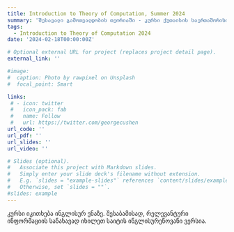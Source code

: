 ```yaml
---
title: Introduction to Theory of Computation, Summer 2024
summary: 'შესავალი გამოთვალდობის თეორიაში - კურსი ქუთაისის საერთაშორისო უნივერსიტეტში.'
tags:
  - Introduction to Theory of Computation 2024
date: '2024-02-18T00:00:00Z'

# Optional external URL for project (replaces project detail page).
external_link: ''

#image:
#  caption: Photo by rawpixel on Unsplash
#  focal_point: Smart

links:
 # - icon: twitter
 #   icon_pack: fab
 #   name: Follow
 #   url: https://twitter.com/georgecushen
url_code: ''
url_pdf: ''
url_slides: ''
url_video: ''

# Slides (optional).
#   Associate this project with Markdown slides.
#   Simply enter your slide deck's filename without extension.
#   E.g. `slides = "example-slides"` references `content/slides/example-slides.md`.
#   Otherwise, set `slides = ""`.
#slides: example
---
```

კურსი იკითხება ინგლისურ ენაზე. შესაბამისად, რელევანტური ინფორმაციის სანახავად იხილეთ საიტის ინგლისურენოვანი ვერსია.